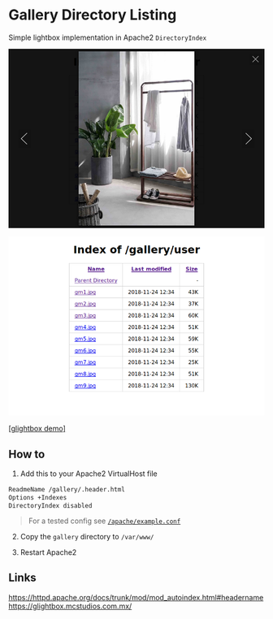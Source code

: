 # Gallery Directory Listing

Simple lightbox implementation in Apache2 `DirectoryIndex`

![screenshot_1](/screenshot_1.png)

![screenshot_2](/screenshot_2.png)

[[glightbox demo]](https://glightbox.mcstudios.com.mx/#examples)


## How to

1. Add this to your Apache2 VirtualHost file

  ```
ReadmeName /gallery/.header.html
Options +Indexes
DirectoryIndex disabled
  ```

  > For a tested config see [`/apache/example.conf`](/apache/example.conf)

2. Copy the `gallery` directory to `/var/www/`

3. Restart Apache2

## Links

<https://httpd.apache.org/docs/trunk/mod/mod_autoindex.html#headername>
<https://glightbox.mcstudios.com.mx/>
